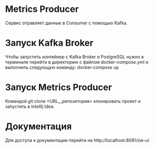 # Metrics Producer

Сервис отравляет данные в Consumer с помощью Kafka.

# Запуск Kafka Broker

Чтобы запустить контейнер с Kafka Broker и PostgreSQL нужно в терминале перейти в директорию с файлом docker-compose.yml 
и выполнить следующую команду: docker-compose up

# Запуск Metrics Producer

Командой git clone <URL__репозитория> клонировать проект и запустить в IntellIj Idea.

# Документация

Для доступа к документации перейти на http://localhost:8081/sw-ui